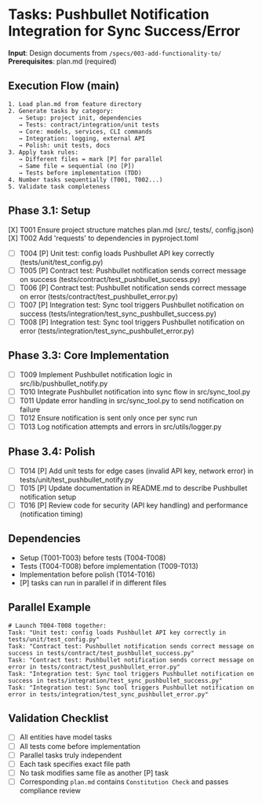 # Tasks: Pushbullet Notification Integration for Sync Success/Error

**Input**: Design documents from `/specs/003-add-functionality-to/`
**Prerequisites**: plan.md (required)

## Execution Flow (main)
```
1. Load plan.md from feature directory
2. Generate tasks by category:
   → Setup: project init, dependencies
   → Tests: contract/integration/unit tests
   → Core: models, services, CLI commands
   → Integration: logging, external API
   → Polish: unit tests, docs
3. Apply task rules:
   → Different files = mark [P] for parallel
   → Same file = sequential (no [P])
   → Tests before implementation (TDD)
4. Number tasks sequentially (T001, T002...)
5. Validate task completeness
```

## Phase 3.1: Setup
 [X] T001 Ensure project structure matches plan.md (src/, tests/, config.json)
 [X] T002 Add 'requests' to dependencies in pyproject.toml

- [ ] T004 [P] Unit test: config loads Pushbullet API key correctly (tests/unit/test_config.py)
- [ ] T005 [P] Contract test: Pushbullet notification sends correct message on success (tests/contract/test_pushbullet_success.py)
- [ ] T006 [P] Contract test: Pushbullet notification sends correct message on error (tests/contract/test_pushbullet_error.py)
- [ ] T007 [P] Integration test: Sync tool triggers Pushbullet notification on success (tests/integration/test_sync_pushbullet_success.py)
- [ ] T008 [P] Integration test: Sync tool triggers Pushbullet notification on error (tests/integration/test_sync_pushbullet_error.py)

## Phase 3.3: Core Implementation
- [ ] T009 Implement Pushbullet notification logic in src/lib/pushbullet_notify.py
- [ ] T010 Integrate Pushbullet notification into sync flow in src/sync_tool.py
- [ ] T011 Update error handling in src/sync_tool.py to send notification on failure
- [ ] T012 Ensure notification is sent only once per sync run
- [ ] T013 Log notification attempts and errors in src/utils/logger.py

## Phase 3.4: Polish
- [ ] T014 [P] Add unit tests for edge cases (invalid API key, network error) in tests/unit/test_pushbullet_notify.py
- [ ] T015 [P] Update documentation in README.md to describe Pushbullet notification setup
- [ ] T016 [P] Review code for security (API key handling) and performance (notification timing)

## Dependencies
- Setup (T001-T003) before tests (T004-T008)
- Tests (T004-T008) before implementation (T009-T013)
- Implementation before polish (T014-T016)
- [P] tasks can run in parallel if in different files

## Parallel Example
```
# Launch T004-T008 together:
Task: "Unit test: config loads Pushbullet API key correctly in tests/unit/test_config.py"
Task: "Contract test: Pushbullet notification sends correct message on success in tests/contract/test_pushbullet_success.py"
Task: "Contract test: Pushbullet notification sends correct message on error in tests/contract/test_pushbullet_error.py"
Task: "Integration test: Sync tool triggers Pushbullet notification on success in tests/integration/test_sync_pushbullet_success.py"
Task: "Integration test: Sync tool triggers Pushbullet notification on error in tests/integration/test_sync_pushbullet_error.py"
```

## Validation Checklist
- [ ] All entities have model tasks
- [ ] All tests come before implementation
- [ ] Parallel tasks truly independent
- [ ] Each task specifies exact file path
- [ ] No task modifies same file as another [P] task
- [ ] Corresponding `plan.md` contains `Constitution Check` and passes compliance review
